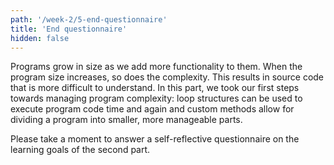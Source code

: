 ```yaml
---
path: '/week-2/5-end-questionnaire'
title: 'End questionnaire'
hidden: false
---
```


<!-- Ohjelmat kasvavat kun niihin lisätään toiminnallisuutta. Ohjelmien kasvaessa myös niiden monimutkaisuus kasvaa, mikä johtaa siihen, että ohjelmakoodia on vaikeampi ymmärtää. Otimme tässä osassa ensiaskeleet ohjelmien monimutkaisuuden hallintaan: toistolauseilla ohjelmakoodia voidaan ajaa uudestaan ja uudestaan, ja metodeilla ohjelmia voidaan jakaa pienempiin ymmärrettäviin osakokonaisuuksiin. -->

Programs grow in size as we add more functionality to them. When the program size increases, so does the complexity. This results in source code that is more difficult to understand. In this part, we took our first steps towards managing program complexity: loop structures can be used to execute program code time and again and custom methods allow for dividing a program into smaller, more manageable parts.

<!-- Vastaa vielä lopuksi seuraavaan toisen osan osaamistavoitteita tarkastelevaan itsearviointikyselyyn. -->

Please take a moment to answer a self-reflective questionnaire on the learning goals of the second part.

<quiz id="18102a59-202d-56c6-a214-5e3ae0e41d33"></quiz>
